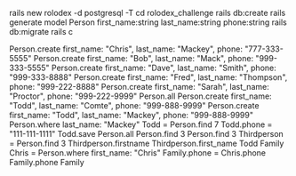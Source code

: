  rails new rolodex -d postgresql -T
 cd rolodex_challenge
 rails db:create
 rails generate model Person first_name:string last_name:string phone:string
 rails db:migrate
 rails c

 Person.create first_name: "Chris", last_name: "Mackey", phone: "777-333-5555"
 Person.create first_name: "Bob", last_name: "Mack", phone: "999-333-5555"
Person.create first_name: "Dave", last_name: "Smith", phone: "999-333-8888"
Person.create first_name: "Fred", last_name: "Thompson", phone: "999-222-8888"
Person.create first_name: "Sarah", last_name: "Proctor", phone: "999-222-9999"
Person.all
Person.create first_name: "Todd", last_name: "Comte", phone: "999-888-9999" 
Person.create first_name: "Todd", last_name: "Mackey", phone: "999-888-9999" 
Person.where last_name: "Mackey"
 Todd = Person.find 7
 Todd.phone = "111-111-1111"
Todd.save
Person.all
Person.find 3
Person.find 3
Thirdperson = Person.find 3
 Thirdperson.firstname
 Thirdperson.first_name
 Todd
 Family
 Chris = Person.where first_name: "Chris"
  Family.phone = Chris.phone
  Family.phone
  Family